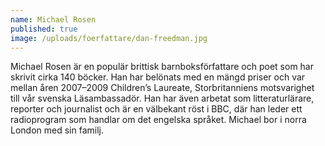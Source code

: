 ```yaml
---
name: Michael Rosen
published: true
image: /uploads/foerfattare/dan-freedman.jpg
---
```

Michael Rosen är en populär brittisk barnboksförfattare och poet som har skrivit cirka 140 böcker. Han har belönats med en mängd priser och var mellan åren 2007–2009 Children’s Laureate, Storbritanniens motsvarighet till vår svenska Läsambassadör. Han har även arbetat som litteraturlärare, reporter och journalist och är en välbekant röst i BBC, där han leder ett radioprogram som handlar om det engelska språket. Michael bor i norra London med sin familj.
